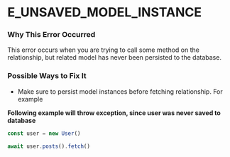# E_UNSAVED_MODEL_INSTANCE

### Why This Error Occurred
This error occurs when you are trying to call some method on the relationship, but related model has never been persisted to the database.

### Possible Ways to Fix It
- Make sure to persist model instances before fetching relationship. For example

**Following example will throw exception, since user was never saved to database**
```js
const user = new User()

await user.posts().fetch()
```

